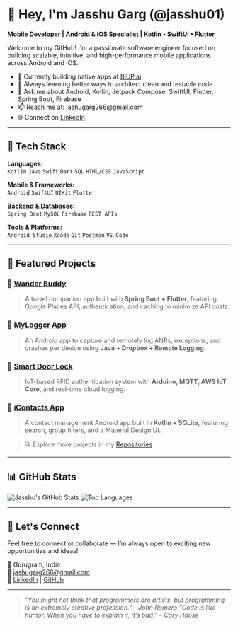 # 👋 Hey, I'm Jasshu Garg (@jasshu01)

**Mobile Developer | Android & iOS Specialist | Kotlin • SwiftUI • Flutter**

Welcome to my GitHub! I'm a passionate software engineer focused on building scalable, intuitive, and high-performance mobile applications across Android and iOS.

- 🔭 Currently building native apps at [BiUP.ai](https://www.biup.ai)
- 🌱 Always learning better ways to architect clean and testable code
- 💬 Ask me about Android, Kotlin, Jetpack Compose, SwiftUI, Flutter, Spring Boot, Firebase
- 📫 Reach me at: [jashugarg266@gmail.com](mailto:jashugarg266@gmail.com)
- 🌐 Connect on [LinkedIn](https://www.linkedin.com/in/jasshu-garg-8a3205193)

---

## 🚀 Tech Stack

**Languages:**  
`Kotlin` `Java` `Swift` `Dart` `SQL` `HTML/CSS` `JavaScript`

**Mobile & Frameworks:**  
`Android` `SwiftUI` `UIKit` `Flutter`

**Backend & Databases:**  
`Spring Boot` `MySQL` `Firebase` `REST APIs`

**Tools & Platforms:**  
`Android Studio` `Xcode` `Git` `Postman` `VS Code`

---

## 📱 Featured Projects

### 🔹 [Wander Buddy](https://github.com/jasshu01/wander-buddy)
> A travel companion app built with **Spring Boot + Flutter**, featuring Google Places API, authentication, and caching to minimize API costs.

### 🔹 [MyLogger App](https://github.com/jasshu01/mylogger)
> An Android app to capture and remotely log ANRs, exceptions, and crashes per device using **Java + Dropbox + Remote Logging**.

### 🔹 [Smart Door Lock](https://github.com/jasshu01/smart-door-lock)
> IoT-based RFID authentication system with **Arduino, MQTT, AWS IoT Core**, and real-time cloud logging.

### 🔹 [iContacts App](https://github.com/jasshu01/icontacts-app)
> A contact management Android app built in **Kotlin + SQLite**, featuring search, group filters, and a Material Design UI.

> 🔍 Explore more projects in my [Repositories](https://github.com/jasshu01?tab=repositories)

---

## 📊 GitHub Stats

![Jasshu's GitHub Stats](https://github-readme-stats.vercel.app/api?username=jasshu01&show_icons=true&theme=tokyonight&hide_rank=true)
![Top Languages](https://github-readme-stats.vercel.app/api/top-langs/?username=jasshu01&layout=compact&theme=tokyonight)

---

## 🤝 Let's Connect

Feel free to connect or collaborate — I’m always open to exciting new opportunities and ideas!

📍 Gurugram, India  
📧 jashugarg266@gmail.com  
🔗 [LinkedIn](https://www.linkedin.com/in/jasshu-garg-8a3205193) | [GitHub](https://github.com/jasshu01)

---

> *"You might not think that programmers are artists, but programming is an extremely creative profession." – John Romero*
> *“Code is like humor. When you have to explain it, it’s bad.” – Cory House*
